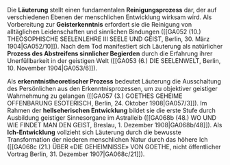 
Die **Läuterung** stellt einen fundamentalen **Reinigungsprozess** dar, der auf verschiedenen Ebenen der menschlichen Entwicklung wirksam wird. Als Vorbereitung zur **Geisterkenntnis** erfordert sie die Reinigung von alltäglichen Leidenschaften und sinnlichen Bindungen ([[GA052 (10.) THEOSOPHISCHE SEELENLEHRE III SEELE UND GEIST, Berlin, 30. März 1904|GA052/10]]). Nach dem Tod manifestiert sich Läuterung als natürlicher **Prozess des Abstreifens sinnlicher Begierden** durch die Erfahrung ihrer Unerfüllbarkeit in der geistigen Welt ([[GA053 (6.) DIE SEELENWELT, Berlin, 10. November 1904|GA053/6]]).

Als **erkenntnistheoretischer Prozess** bedeutet Läuterung die Ausschaltung des Persönlichen aus den Erkenntnisprozessen, um zu objektiver geistiger Wahrnehmung zu gelangen ([[GA057 (3.) GOETHES GEHEIME OFFENBARUNG ESOTERISCH, Berlin, 24. Oktober 1908|GA057/3]]). Im Rahmen der **hellseherischen Entwicklung** bildet sie die erste Stufe durch Ausbildung geistiger Sinnesorgane im Astralleib ([[GA068b (48.) WO UND WIE FINDET MAN DEN GEIST, Breslau, 1. Dezember 1908|GA068b/48]]). Als **Ich-Entwicklung** vollzieht sich Läuterung durch die bewusste Transformation der niederen menschlichen Natur durch das höhere Ich ([[GA068c (21.) ÜBER «DIE GEHEIMNISSE» VON GOETHE, nicht öffentlicher Vortrag Berlin, 31. Dezember 1907|GA068c/21]]).
